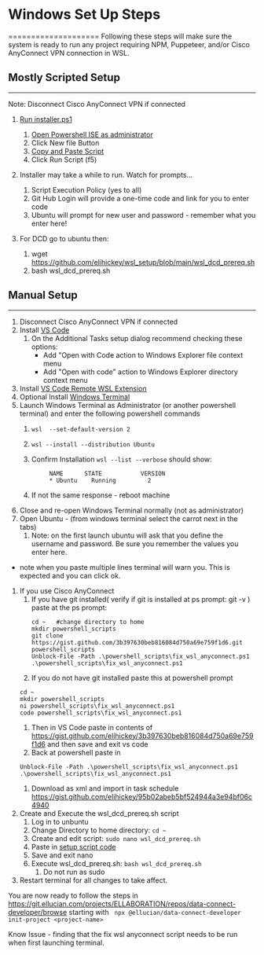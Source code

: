 # Windows Set Up Steps
====================
Following these steps will make sure the system is ready to run any project requiring NPM, Puppeteer, and/or Cisco AnyConnect VPN connection in WSL.

## Mostly Scripted Setup
----------------

Note: Disconnect Cisco AnyConnect VPN if connected

1. [Run installer.ps1](https://github.com/elihickey/wsl_setup/blob/main/installer.ps1)
    1. [Open Powershell ISE as administrator](https://github.com/elihickey/wsl_setup/blob/main/docs/screenShots.md#opening-powershell-ise-as-administrator)
    1. Click New file Button
    1. [Copy and Paste Script](https://github.com/elihickey/wsl_setup/blob/main/installer.ps1)
    1. Click Run Script (f5)
    
1. Installer may take a while to run.  Watch for prompts...
    1. Script Execution Policy (yes to all)
    1. Git Hub Login will provide a one-time code and link for you to enter code
    1. Ubuntu will prompt for new user and password - remember what you enter here!  
1. For DCD  go to ubuntu then: 
    1. wget https://github.com/elihickey/wsl_setup/blob/main/wsl_dcd_prereq.sh
    1. bash wsl_dcd_prereq.sh

## Manual Setup
----------------

1. Disconnect Cisco AnyConnect VPN if connected
1. Install [VS Code](https://code.visualstudio.com/download)
    1. On the Additional Tasks setup dialog recommend checking these options:
        - Add "Open with Code action to Windows Explorer file context menu
        - Add "Open with code" action to Windows Explorer directory context menu
1. Install [VS Code Remote WSL Extension](https://marketplace.visualstudio.com/items?itemName=ms-vscode-remote.remote-wsl)
1. Optional Install [Windows Terminal](https://docs.microsoft.com/en-us/windows/terminal/install)
1. Launch Windows Terminal as Administrator (or another powershell terminal) and enter the following powershell commands
    1. `wsl  --set-default-version 2`
    1. `wsl --install --distribution Ubuntu`
    1. Confirm Installation `wsl --list --verbose` should show:
            
                NAME      STATE           VERSION
                * Ubuntu    Running         2
   1. If not the same response - reboot machine
1. Close and re-open Windows Terminal normally (not as administrator)           
1. Open Ubuntu - (from windows terminal select the carrot next in the tabs)
    1. Note: on the first launch ubuntu will ask that you define the username and password.  Be sure you remember the values you enter here.
* note when you paste multiple lines terminal will warn you. This is expected and you can click ok.
1. If you use Cisco AnyConnect
    1.  If you have git installed( verify if git is installed at ps prompt: git -v ) paste at the ps prompt:
        ```
        cd ~   #change directory to home
        mkdir powershell_scripts 
        git clone https://gist.github.com/3b397630beb816084d750a69e759f1d6.git powershell_scripts
        Unblock-File -Path .\powershell_scripts\fix_wsl_anyconnect.ps1
        .\powershell_scripts\fix_wsl_anyconnect.ps1
        ```
    1. If you do not have git installed paste this at powershell prompt
	```
	cd ~   
	mkdir powershell_scripts 
	ni powershell_scripts\fix_wsl_anyconnect.ps1  
	code powershell_scripts\fix_wsl_anyconnect.ps1 
	```
    1. Then in VS Code paste in contents of https://gist.github.com/elihickey/3b397630beb816084d750a69e759f1d6 and then save and exit vs code
    1. Back at powershell paste in
	```
	Unblock-File -Path .\powershell_scripts\fix_wsl_anyconnect.ps1
	.\powershell_scripts\fix_wsl_anyconnect.ps1
	```
   1. Download as xml and import in task schedule https://gist.github.com/elihickey/95b02abeb5bf524944a3e94bf06c4940
4. Create and Execute the wsl_dcd_prereq.sh script
    1. Log in to unbuntu
    1. Change Directory to home directory: `cd ~` 
    1. Create and edit script: `sudo nano wsl_dcd_prereq.sh`
    1. Paste in [setup script code](https://gist.github.com/elihickey/3e10e713726d4786738536abed79d7d5)
    1. Save and exit nano
    1. Execute wsl_dcd_prereq.sh: `bash wsl_dcd_prereq.sh`
        1. Do not run as sudo 
5. Restart terminal for all changes to take affect.

You are now ready to follow the steps in https://git.ellucian.com/projects/ELLABORATION/repos/data-connect-developer/browse  starting with
` npx @ellucian/data-connect-developer init-project <project-name>`

Know Issue - finding that the fix wsl anyconnect script needs to be run when first launching terminal.
